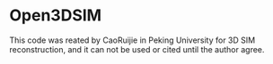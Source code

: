 # Open3DSIM
This code was reated by CaoRuijie in Peking University for 3D SIM reconstruction, and it can not be used or cited until the author agree.
